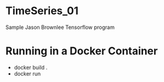 # TimeSeries_01
Sample Jason Brownlee Tensorflow program

# Running in a Docker Container
* docker build .
* docker run <imageid>
